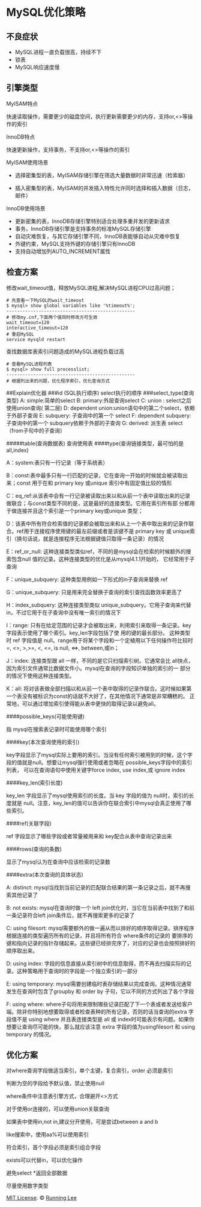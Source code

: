 # MySQL优化策略

## 不良症状

* MySQL进程一直负载很高，持续不下
* 锁表
* MySQL响应速度慢

## 引擎类型

MyISAM特点

快速读取操作，需要更少的磁盘空间，执行更新需要更少的内存，支持or,<>等操作的索引

InnoDB特点

快速更新操作，支持事务，不支持or,<>等操作的索引


MyISAM使用场景

* 选择密集型的表，MyISAM存储引擎在筛选大量数据时非常迅速（检索器）

* 插入密集型的表，MyISAM的并发插入特性允许同时选择和插入数据（日志，邮件）

InnoDB使用场景

* 更新密集的表，InnoDB存储引擎特别适合处理多重并发的更新请求
* 事务，InnoDB存储引擎是支持事务的标准MySQL存储引擎
* 自动灾难恢复，与其它存储引擎不同，InnoDB表能够自动从灾难中恢复
* 外键约束，MySQL支持外键的存储引擎只有InnoDB
* 支持自动增加列AUTO_INCREMENT属性

## 检查方案

修改wait_timeout值，释放MySQL进程,解决MySQL进程CPU过高问题；

```
# 先查看一下MySQL的wait_timeout
$ mysql> show global variables like '%timeout%';
------------------------------------------------
# 修改my.cnf,下面两个值同时修改方可生效
wait_timeout=120
interactive_timeout=120
# 重启MySQL
service mysqld restart
```

查找数据库表索引问题造成的MySQL进程负载过高

```
# 查看MySQL进程列表
$ mysql> show full processlist;
------------------------------------------------
# 根据列出来的问题，优化程序索引，优化查询方式
```

##Explain优化器
###id (SQL执行顺序)
select执行的顺序
###select_type(查询类型)
A: simple:简单的select
B: primary:外层查询select
C: union : select之后使用union查询( 第二层)
D: dependent union:union语句中的第二个select，依赖于外部子查询
E: subquery: 子查询中的第一个 select
F: dependent subquery: 子查询中的第一个 subquery依赖于外部的子查询
G: derived: 派生表 select（from子句中的子查询）

#####table(查询数据表)
查询使用表
####type(查询链接类型，最可怕的是all,index)

A：system:表只有一行记录（等于系统表）

B：const:表中最多只有一行匹配的记录，它在查询一开始的时候就会被读取出来；const 用于在和 primary key 或unique 索引中有固定值比较的情形

C：eq_ref:从该表中会有一行记录被读取出来以和从前一个表中读取出来的记录做联合；与const类型不同的是，这是最好的连接类型。它用在索引所有部
   分都用于做连接并且这个索引是一个primary key或unique 类型；
   
D：该表中所有符合检索值的记录都会被取出来和从上一个表中取出来的记录作联合。ref用于连接程序使用键的最左前缀或者是该键不是 primary key 或 
   unique索引（换句话说，就是连接程序无法根据键值只取得一条记录）的情况
   
E：ref_or_null: 这种连接类型类似ref，不同的是mysql会在检索的时候额外的搜索包含null 值的记录。这种连接类型的优化是从mysql4.1.1开始的，
   它经常用于子查询
   
F：unique_subquery: 这种类型用例如一下形式的in子查询来替换 ref

G：unique_subquery: 只是用来完全替换子查询的索引查找函数效率更高了

H：index_subquery: 这种连接类型类似 unique_subquery。它用子查询来代替in，不过它用于在子查询中没有唯一索引的情况下

I：range: 只有在给定范围的记录才会被取出来，利用索引来取得一条记录。key字段表示使用了哪个索引。key_len字段包括了使 用的键的最长部分。
   这种类型时 ref 字段值是 null。range用于将某个字段和一个定植用以下任何操作符比较时 =, <>, >,>=, <, <=, is null, <=>, between,或in；
   
J：index: 连接类型跟 all 一样，不同的是它只扫描索引树。它通常会比 all快点，因为索引文件通常比数据文件小。mysql在查询的字段知识单独的索引的一
   部分的情况下使用这种连接类型。
   
K：all: 将对该表做全部扫描以和从前一个表中取得的记录作联合。这时候如果第一个表没有被标识为const的话就不大好了，在其他情况下通常是非常糟糕的。
   正常地，可以通过增加索引使得能从表中更快的取得记录以避免all。

####possible_keys(可能使用键)

指 mysql在搜索表记录时可能使用哪个索引

####key(本次查询使用的索引)

key字段显示了mysql实际上要用的索引。当没有任何索引被用到的时候，这个字段的值就是null。想要让mysql强行使用或者忽略在 possible_keys字段中的索引列表，
可以在查询语句中使用关键字force index, use index,或 ignore index

####key_len(索引长度)

key_len 字段显示了mysql使用索引的长度。当 key 字段的值为 null时，索引的长度就是 null。注意，key_len的值可以告诉你在联合索引中mysql会真正使用了哪些索引。

####ref(关联字段)

ref 字段显示了哪些字段或者常量被用来和 key配合从表中查询记录出来

####rows(查询的条数)

显示了mysql认为在查询中应该检索的记录数

####extra(本次查询的具体状态)

A:  distinct: mysql当找到当前记录的匹配联合结果的第一条记录之后，就不再搜索其他记录了

B:  not exists: mysql在查询时做一个 left join优化时，当它在当前表中找到了和前一条记录符合left join条件后，就不再搜索更多的记录了

C:  using filesort: mysql需要额外的做一遍从而以排好的顺序取得记录。排序程序根据连接的类型遍历所有的记录，并且将所有符合 where条件的记录的
    要排序的键和指向记录的指针存储起来。这些键已经排完序了，对应的记录也会按照排好的顺序取出来。
    
D:  using index: 字段的信息直接从索引树中的信息取得，而不再去扫描实际的记录。这种策略用于查询时的字段是一个独立索引的一部分

E:  using temporary: mysql需要创建临时表存储结果以完成查询。这种情况通常发生在查询时包含了groupby 和 order by 子句，它以不同的方式列出了各个字段

F:  using where: where子句将用来限制哪些记录匹配了下一个表或者发送给客户端。除非你特别地想要取得或者检查表种的所有记录，否则的话当查询的extra 字段值不是
    using where 并且表连接类型是 all 或 index时可能表示有问题。如果你想要让查询尽可能的快，那么就应该注意 extra 字段的值为usingfilesort 和 using temporary 的情况。


## 优化方案

对where查询字段做适当索引，单个主键，复合索引，order 必须是索引

判断为空的字段给予默认值，禁止使用null

where条件中注意表引擎方式，合理避开<>方式

对于使用or连接的，可以使用union关联查询

如果表中使用in,not in,建议分开使用，可是尝试between a and b

like搜索中，使用aa%可以使用索引

符合索引，首个字段必须是索引组合字段

exists可以代替in，可以优化操作

避免select *返回全部数据

尽量使用数字类型


[MIT License](https://opensource.org/licenses/mit-license.html). ©  [Running Lee](mailto:lihui870920@gmail.com)